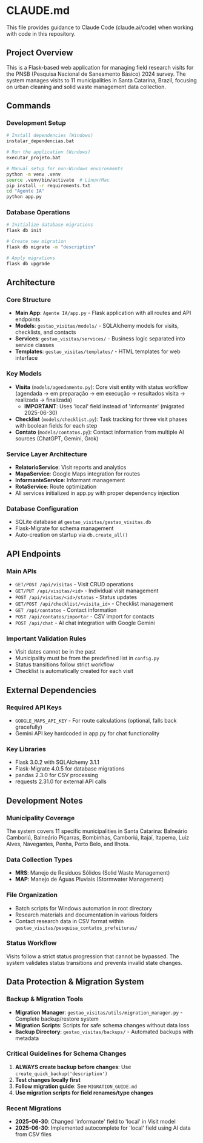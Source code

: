 # CLAUDE.md

This file provides guidance to Claude Code (claude.ai/code) when working with code in this repository.

## Project Overview

This is a Flask-based web application for managing field research visits for the PNSB (Pesquisa Nacional de Saneamento Básico) 2024 survey. The system manages visits to 11 municipalities in Santa Catarina, Brazil, focusing on urban cleaning and solid waste management data collection.

## Commands

### Development Setup
```bash
# Install dependencies (Windows)
instalar_dependencias.bat

# Run the application (Windows)
executar_projeto.bat

# Manual setup for non-Windows environments
python -m venv .venv
source .venv/bin/activate  # Linux/Mac
pip install -r requirements.txt
cd "Agente IA"
python app.py
```

### Database Operations
```bash
# Initialize database migrations
flask db init

# Create new migration
flask db migrate -m "description"

# Apply migrations
flask db upgrade
```

## Architecture

### Core Structure
- **Main App**: `Agente IA/app.py` - Flask application with all routes and API endpoints
- **Models**: `gestao_visitas/models/` - SQLAlchemy models for visits, checklists, and contacts
- **Services**: `gestao_visitas/services/` - Business logic separated into service classes
- **Templates**: `gestao_visitas/templates/` - HTML templates for web interface

### Key Models
- **Visita** (`models/agendamento.py`): Core visit entity with status workflow (agendada → em preparação → em execução → resultados visita → realizada → finalizada)
  - **IMPORTANT**: Uses 'local' field instead of 'informante' (migrated 2025-06-30)
- **Checklist** (`models/checklist.py`): Task tracking for three visit phases with boolean fields for each step
- **Contato** (`models/contatos.py`): Contact information from multiple AI sources (ChatGPT, Gemini, Grok)

### Service Layer Architecture
- **RelatorioService**: Visit reports and analytics
- **MapaService**: Google Maps integration for routes
- **InformanteService**: Informant management
- **RotaService**: Route optimization
- All services initialized in app.py with proper dependency injection

### Database Configuration
- SQLite database at `gestao_visitas/gestao_visitas.db`
- Flask-Migrate for schema management
- Auto-creation on startup via `db.create_all()`

## API Endpoints

### Main APIs
- `GET/POST /api/visitas` - Visit CRUD operations
- `GET/PUT /api/visitas/<id>` - Individual visit management
- `POST /api/visitas/<id>/status` - Status updates
- `GET/POST /api/checklist/<visita_id>` - Checklist management
- `GET /api/contatos` - Contact information
- `POST /api/contatos/importar` - CSV import for contacts
- `POST /api/chat` - AI chat integration with Google Gemini

### Important Validation Rules
- Visit dates cannot be in the past
- Municipality must be from the predefined list in `config.py`
- Status transitions follow strict workflow
- Checklist is automatically created for each visit

## External Dependencies

### Required API Keys
- `GOOGLE_MAPS_API_KEY` - For route calculations (optional, falls back gracefully)
- Gemini API key hardcoded in app.py for chat functionality

### Key Libraries
- Flask 3.0.2 with SQLAlchemy 3.1.1
- Flask-Migrate 4.0.5 for database migrations
- pandas 2.3.0 for CSV processing
- requests 2.31.0 for external API calls

## Development Notes

### Municipality Coverage
The system covers 11 specific municipalities in Santa Catarina: Balneário Camboriú, Balneário Piçarras, Bombinhas, Camboriú, Itajaí, Itapema, Luiz Alves, Navegantes, Penha, Porto Belo, and Ilhota.

### Data Collection Types
- **MRS**: Manejo de Resíduos Sólidos (Solid Waste Management)
- **MAP**: Manejo de Águas Pluviais (Stormwater Management)

### File Organization
- Batch scripts for Windows automation in root directory
- Research materials and documentation in various folders
- Contact research data in CSV format within `gestao_visitas/pesquisa_contatos_prefeituras/`

### Status Workflow
Visits follow a strict status progression that cannot be bypassed. The system validates status transitions and prevents invalid state changes.

## Data Protection & Migration System

### Backup & Migration Tools
- **Migration Manager**: `gestao_visitas/utils/migration_manager.py` - Complete backup/restore system
- **Migration Scripts**: Scripts for safe schema changes without data loss
- **Backup Directory**: `gestao_visitas/backups/` - Automated backups with metadata

### Critical Guidelines for Schema Changes
1. **ALWAYS create backup before changes**: Use `create_quick_backup('description')`
2. **Test changes locally first**
3. **Follow migration guide**: See `MIGRATION_GUIDE.md`
4. **Use migration scripts for field renames/type changes**

### Recent Migrations
- **2025-06-30**: Changed 'informante' field to 'local' in Visit model
- **2025-06-30**: Implemented autocomplete for 'local' field using AI data from CSV files